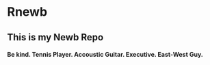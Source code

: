 # Rnewb

## This is my Newb Repo 

#### Be kind.  Tennis Player.  Accoustic Guitar.  Executive.  East-West Guy.
